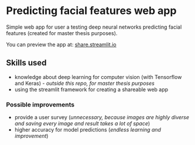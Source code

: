 # Predicting facial features web app

Simple web app for user a testing deep neural networks predicting facial features (created for master thesis purposes).

You can preview the app at: [share.streamlit.io](https://share.streamlit.io/konradrydzak/predicting-facial-features-web-app/src/predicting_facial_features_web_app.py)

## Skills used

- knowledge  about deep learning for computer vision (with Tensorflow and Keras) - *outside this repo, for master thesis purposes*
- using the streamlit framework for creating a shareable web app

### Possible improvements

- provide a user survey (*unnecessary, because images are highly diverse and saving every image and result takes a lot of space*)
- higher accuracy for model predictions (*endless learning and improvement*)